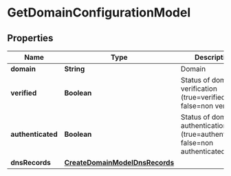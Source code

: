 
# GetDomainConfigurationModel

## Properties
Name | Type | Description | Notes
------------ | ------------- | ------------- | -------------
**domain** | **String** | Domain | 
**verified** | **Boolean** | Status of domain verification (true&#x3D;verified, false&#x3D;non verified) | 
**authenticated** | **Boolean** | Status of domain authentication (true&#x3D;authenticated, false&#x3D;non authenticated) | 
**dnsRecords** | [**CreateDomainModelDnsRecords**](CreateDomainModelDnsRecords.md) |  | 



